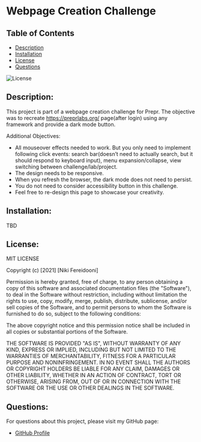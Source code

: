# Webpage Creation Challenge

## Table of Contents
- [Description](#description)
- [Installation](#installation)
- [License](#license)
- [Questions](#questions)

![License](https://img.shields.io/badge/license-MIT-blue.svg)

## Description: 
This project is part of a webpage creation challenge for Prepr.
The objective was to recreate https://preprlabs.org/ page(after login) using any framework and provide a dark mode button.
    
Additional Objectives:
- All mouseover effects needed to work. But you only need to implement following click events: search bar(doesn’t need to actually search, but it should respond to keyboard input), menu expansion/collapse, view switching between challenge/lab/project.
- The design needs to be responsive.
- When you refresh the browser, the dark mode does not need to persist.
- You do not need to consider accessibility button in this challenge. 
- Feel free to re-design this page to showcase your creativity.

## Installation:
TBD

## License:
MIT LICENSE

Copyright (c) [2021] [Niki Fereidooni]

Permission is hereby granted, free of charge, to any person obtaining a copy
of this software and associated documentation files (the "Software"), to deal
in the Software without restriction, including without limitation the rights
to use, copy, modify, merge, publish, distribute, sublicense, and/or sell
copies of the Software, and to permit persons to whom the Software is
furnished to do so, subject to the following conditions:

The above copyright notice and this permission notice shall be included in all
copies or substantial portions of the Software.

THE SOFTWARE IS PROVIDED "AS IS", WITHOUT WARRANTY OF ANY KIND, EXPRESS OR
IMPLIED, INCLUDING BUT NOT LIMITED TO THE WARRANTIES OF MERCHANTABILITY,
FITNESS FOR A PARTICULAR PURPOSE AND NONINFRINGEMENT. IN NO EVENT SHALL THE
AUTHORS OR COPYRIGHT HOLDERS BE LIABLE FOR ANY CLAIM, DAMAGES OR OTHER
LIABILITY, WHETHER IN AN ACTION OF CONTRACT, TORT OR OTHERWISE, ARISING FROM,
OUT OF OR IN CONNECTION WITH THE SOFTWARE OR THE USE OR OTHER DEALINGS IN THE
SOFTWARE.
## Questions:
For questions about this project, please visit my GitHub page:
- [GitHub Profile](https://github.com/nfereidooni)